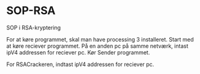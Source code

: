 # SOP-RSA
SOP i RSA-kryptering

For at køre programmet, skal man have processing 3 installeret.
Start med at køre reciever programmet.
På en anden pc på samme netværk, intast ipV4 addressen for reciever pc.
Kør Sender programmet.

For RSACrackeren, indtast ipV4 addressen for reciever pc.


